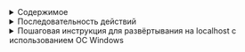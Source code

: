 <details>
<summary>Содержимое</summary>
  
- containers - содержит информацию для развёртывания контейнеров (jenkins, nexus, stage, app), с использованием docker-compose
- jobs - выгрузка информации о jenkins джобах, из контейнера без изменений
- CI.log - журнал выполнения джоба CI без персонифицированной информации (IP адреса, названия креденшиалов)
- CD.log - журнал выполнения джоба CD без персонифицированной информации (IP адреса, названия креденшиалов)
- CI_job.txt - jenkins job, загружает исходный код из github, выполняет тесты, загружает артефакт в nexus  
- CD_job.txt - jenkins job, запускает ansible playbook
- download.yml - ansible playbook, скачивает артефакт из nexus репозитория и запускает приложение.
- screenshot.png - результат запуска приложения
  
</details>

<details>
<summary>Последовательность действий</summary>
  
- Создал репозиторий на github для кода приложения, создал token для доступа. 
- По совету знакомого java программиста, создал java web app при помощи https://start.spring.io/ , приложение отображает сообщение Hello по ссылке localhost:9093/test . Проверил, собрав приложение из исходного кода на локальной системе через maven clean package в IDE intellij idea. Для pom.xml отредактировал поле version (13 строка). Само приложение будет работать, пока его не остановить, например прекратить выполнение pipeline в jenkins.
- Загрузил код в репозиторий github при помощи IDE intellij idea , в этой функции IDE дублирует установку git и выполнение команд git init , git add ., git commit -m "" , git remote add origin <URL> , git branch -M <name> , git push -u origin <name>.
- Развернул jenkins, nexus, контейнеры, имитирующие stage и app сервера. Реализовал на docker при помощи docker-compose (подготовил dockerfile для каждого контейнера, docker-compose.yaml). Автоматизировал часть шагов по подготовке контейнеров через dockerfile (установка пакетов, плагинов jenkins, работа с пользователями).
- Настроил jenkins - создал нового локального пользователя, внёс credentials для nexus, github и подключения агентов, прописал информацию об используемом maven, подключил ноды контейнеров stage и app серверов.
- Настроил nexus - создал нового локального пользователя, репозиторий с возможностью анонимного подключения.
- Создал jenkins job тип pipeline для скачивания исходного кода из github, тестирования и сборки при помощи maven, загрузки получившегося артефакта в nexus репозиторий.
- Создал jenkins job тип pipeline с запуском ansible playbook для загрузки приложения на app сервер и его запуска. Ansible playbook выполняется от анонимного пользователя, если репозиторий в nexus был настроен для доступа только именованных пользователей, необходимо добавить в playbook поля для аутентификации.
- Рассмотрел возможность добавления автоматизации через webhook - в моём случае конвеер реализован на локальной системе, для подключения webhook потребуется предоставить доступ к локальному jenkins из интернет или использовать ПО, которое симулирует этот процесс.

- Для jenkins можно автоматизировать процессы создания локального пользователя, credentials, нод, через скрипты, например при помощи jenkins-cli и соответствующих файлов конфигурации.
- Для nexus можно автоматизировать создание репозитория при помощи nexus-cli.
  
</details>

<details>
<summary>Пошаговая инструкция для развёртывания на localhost с использованием ОС Windows</summary>

- 1 Установить git 
- 2 В каком-либо каталоге инициализировать репозиторий и выгрузить конвеер ( git init , git remote add origin "<_URL>" , git branch -M "<_name>" , git pull origin "<_name>" )
- 3 Установить wsl (в окне powershell выполнить команду wsl --install)
- 4 Установить docker desktop
- 5 Перейти в каталог \contaneirs
- 6 Изменить в каждом dockefile "<_username>" , "<_password>" , "<home_path>" на необходимые для каждого из серверов. Изменить в docker-compose.yaml "<_path>" для каждого контейнера на актуальные.
- 7 Выполнить в консоли docker-compose up из каталога с файлом docker-compose.yaml
- 8 Дождаться развёртывания контейнеров
- 9 Узнать IP адреса контейнеров при помощи команды docker inspect "<container_ID>" | findstr "IPAddress" выполненной в консоли cmd или powershell, "<container_ID>" можно узнать при помощи команды docker ps выполненной в консоли cmd или powershell
- 10 Для настройки nexus перейти по http://127.0.0.1:8081/ ввести пароль, как предложено, изменить пароль, при необходимости создать нового пользователя, создать репозиторий "<repository_name>"
- 11 Для настройки jenkins перейти по http://localhost:8080/ ввести пароль, как предложено, установить плагины по умолчанию, при необходимости создать нового пользователя.
- 12 В jenkins добавить информацию о credential для github (если используется приватный репозиторий; для доступа можно использовать token), агентах (можно использовать данные из dockefile указанные в ходе выполнения шага 6 или создать новых пользователей), nexus (можно использовать информацию из шага 11) Dashboard - Настроить Jenkins - Credentials - System - Global credentials (unrestricted)
- 13 Создать ноды в jenkins используя credentials, указанные в 12 шаге, и IP адреса контейнеров, как показано в шаге 9 , в качестве удалённой директории можно использовать "<home_path>" , указанную в шаге 6 или каталог /tmp . Для Host Key Verification Strategy выбрать из выпадающего списка Non verifying Verification strategy. После создания ноды выполнить перезапуск агента, кнопка Relauch agent
- 14 Создать информацию о maven (Dashboard - Настроить Jenkins - Tool; версию можно узнать в контейнере jenkins командой mvn --version), в качестве названия можно использовать maven
- 15 Создать объект pipeline с названием CI . В разделе Pipeline, в поле Definition вставить текст из CI_job.txt , заменив "<_IP>" , "<_repository_name>" , "<_nexus_ID>" , "<_repository_name>" на актуальные. В случае, если бы использовался приватный репозиторий раскомментировать строку //credentialsId: '<github_ID>', указав актуальный "<github_ID>"
- 17 Сохранить
- 18 Запустить pipeline CI и дождаться его выполнения. Проверить наличие артефакта в репозитории "<repository_name>" nexus.
- 19 Создать объект pipeline с названием CD . В разделе Pipeline, в поле Definition вставить текст из CD , заменив "<agent_ID>" на актуальные credentials для ноды. 
- 20 Изменить в контейнере stage "<home_path>"/download.yml" IP адрес контейнера с nexus в строке с url на актуальный, как показано в шаге 9
- 21 В случае, если для хранилища артефактов nexus не предусмотрен анонимный доступ, необходимо в контейнере stage изменить содержимое файла "<home_path>"/download.yml" добавив поля username: password: после поля dest:
- 22 Сохранить
- 23 Запустить pipeline CD
- 24 В браузере перейти по ссылке http://localhost:9093/test

</details>
